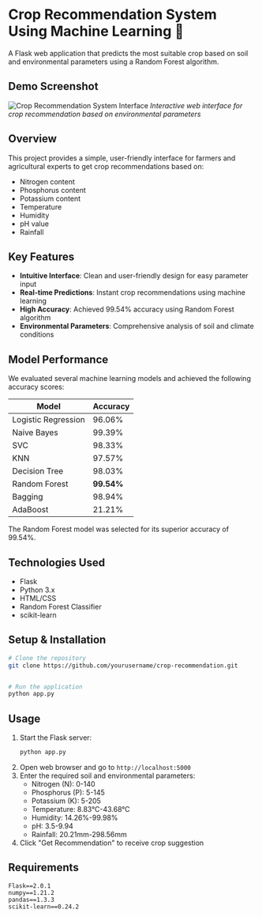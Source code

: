 # Crop Recommendation System Using Machine Learning 🌱

A Flask web application that predicts the most suitable crop based on soil and environmental parameters using a Random Forest algorithm.

## Demo Screenshot
![Crop Recommendation System Interface](project_screenshot.png)
*Interactive web interface for crop recommendation based on environmental parameters*

## Overview
This project provides a simple, user-friendly interface for farmers and agricultural experts to get crop recommendations based on:
- Nitrogen content
- Phosphorus content
- Potassium content
- Temperature
- Humidity
- pH value
- Rainfall

## Key Features
- **Intuitive Interface**: Clean and user-friendly design for easy parameter input
- **Real-time Predictions**: Instant crop recommendations using machine learning
- **High Accuracy**: Achieved 99.54% accuracy using Random Forest algorithm
- **Environmental Parameters**: Comprehensive analysis of soil and climate conditions

## Model Performance
We evaluated several machine learning models and achieved the following accuracy scores:

| Model | Accuracy |
|------------------------|-----------------| 
| Logistic Regression | 96.06% |
| Naive Bayes | 99.39% |
| SVC | 98.33% |
| KNN | 97.57% |
| Decision Tree | 98.03% |
| Random Forest | **99.54%** |
| Bagging | 98.94% |
| AdaBoost | 21.21% |

The Random Forest model was selected for its superior accuracy of 99.54%.

## Technologies Used
- Flask
- Python 3.x
- HTML/CSS
- Random Forest Classifier
- scikit-learn

## Setup & Installation
```bash
# Clone the repository
git clone https://github.com/yourusername/crop-recommendation.git


# Run the application
python app.py
```


## Usage
1. Start the Flask server:
   ```bash
   python app.py
   ```
2. Open web browser and go to `http://localhost:5000`
3. Enter the required soil and environmental parameters:
   - Nitrogen (N): 0-140
   - Phosphorus (P): 5-145
   - Potassium (K): 5-205
   - Temperature: 8.83°C-43.68°C
   - Humidity: 14.26%-99.98%
   - pH: 3.5-9.94
   - Rainfall: 20.21mm-298.56mm
4. Click "Get Recommendation" to receive crop suggestion

## Requirements
```
Flask==2.0.1
numpy==1.21.2
pandas==1.3.3
scikit-learn==0.24.2
```


